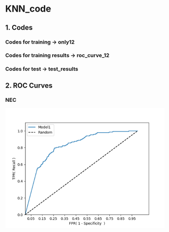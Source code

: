 # KNN_code

## 1. Codes
### Codes for training          -> only12
### Codes for training results  -> roc_curve_12
### Codes for test              -> test_results

## 2. ROC Curves
### NEC
![Alt text](./roc_curve_12/roc/nec_roc_curve.png)
